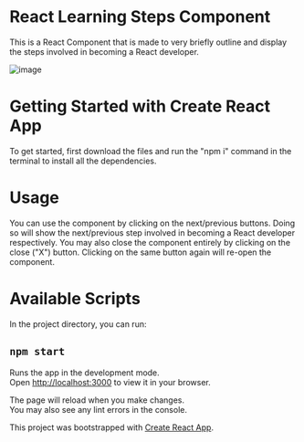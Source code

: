 # React Learning Steps Component

This is a React Component that is made to very briefly outline and display the steps involved in becoming a React developer.

![image](https://github.com/Jensen-Jacob/react-steps-component/assets/132764387/6e9a90ed-fd44-48d2-b004-960cb52830eb)

# Getting Started with Create React App

To get started, first download the files and run the "npm i" command in the terminal to install all the dependencies.

# Usage

You can use the component by clicking on the next/previous buttons. Doing so will show the next/previous step involved in becoming a React developer respectively.
You may also close the component entirely by clicking on the close ("X") button. Clicking on the same button again will re-open the component.

# Available Scripts

In the project directory, you can run:

## `npm start`

Runs the app in the development mode.\
Open [http://localhost:3000](http://localhost:3000) to view it in your browser.

The page will reload when you make changes.\
You may also see any lint errors in the console.

This project was bootstrapped with [Create React App](https://github.com/facebook/create-react-app).
